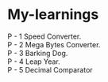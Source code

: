# My-learnings
P - 1 Speed Converter. <br>
P - 2 Mega Bytes Converter. <br>
P - 3 Barking Dog. <br>
P - 4 Leap Year.<br>
P - 5 Decimal Comparator
